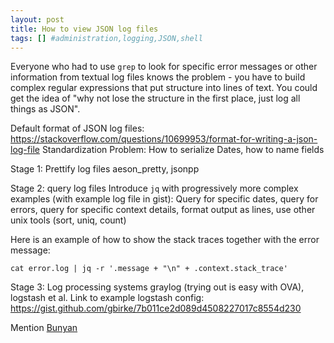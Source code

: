 ```yaml
---
layout: post
title: How to view JSON log files
tags: [] #administration,logging,JSON,shell
---
```

Everyone who had to use `grep` to look for specific error messages or other information from textual log files knows the problem - you have to build complex regular expressions that put structure into lines of text. You could get the idea of "why not lose the structure in the first place, just log all things as JSON".

Default format of JSON log files:
https://stackoverflow.com/questions/10699953/format-for-writing-a-json-log-file
Standardization Problem: How to serialize Dates, how to name fields

Stage 1: Prettify log files
aeson_pretty, jsonpp

Stage 2: query log files
Introduce `jq` with progressively more complex examples (with example log file in gist): Query for specific dates, query for errors, query for specific context details, format output as lines, use other unix tools (sort, uniq, count)

Here is an example of how to show the stack traces together with the error message:

    cat error.log | jq -r '.message + "\n" + .context.stack_trace'

Stage 3: Log processing systems
graylog (trying out is easy with OVA), logstash et al.
Link to example logstash config: https://gist.github.com/gbirke/7b011ce2d089d4508227017c8554d230

Mention [Bunyan](http://blog.nodejs.org/2012/03/28/service-logging-in-json-with-bunyan/)
